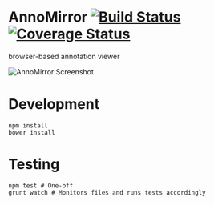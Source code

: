 # AnnoMirror [![Build Status](https://travis-ci.org/digitalreasoning/AnnoMirror.svg)](https://travis-ci.org/digitalreasoning/AnnoMirror) [![Coverage Status](https://coveralls.io/repos/digitalreasoning/AnnoMirror/badge.svg?branch=master&service=github)](https://coveralls.io/github/digitalreasoning/AnnoMirror?branch=master)
browser-based annotation viewer

![AnnoMirror Screenshot](http://i.imgur.com/Gz4fhDk.png)

# Development

```
npm install 
bower install
```

# Testing

```
npm test # One-off
grunt watch # Monitors files and runs tests accordingly
```
